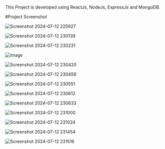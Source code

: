 This Project is developed using ReactJs, NodeJs, ExpressJs and MongoDB.

#Project Screenshot

![Screenshot 2024-07-12 225927](https://github.com/user-attachments/assets/c72c6dc9-2660-4193-a771-602c56cb08a6)

![Screenshot 2024-07-12 230139](https://github.com/user-attachments/assets/829fb8cd-28e9-42c9-9674-d2dd35d8359f)

![Screenshot 2024-07-12 230231](https://github.com/user-attachments/assets/663005e5-b44f-416a-be89-83d711f83354)

![image](https://github.com/user-attachments/assets/9dd0fffd-3639-4fdc-8b86-88c0baed209e)

![Screenshot 2024-07-12 230420](https://github.com/user-attachments/assets/d08e08ae-c7ad-4068-9e60-9aad663c7d4c)

![Screenshot 2024-07-12 230459](https://github.com/user-attachments/assets/e3421ccc-2a92-4666-847b-82d357cc29d5)

![Screenshot 2024-07-12 230551](https://github.com/user-attachments/assets/d7705de3-6cfe-45c0-a0ee-404f5155dc41)

![Screenshot 2024-07-12 230612](https://github.com/user-attachments/assets/47122075-8452-4831-b053-f565513a63ed)

![Screenshot 2024-07-12 230633](https://github.com/user-attachments/assets/ce1705dc-f309-4948-8856-65e4e0a891c2)

![Screenshot 2024-07-12 231000](https://github.com/user-attachments/assets/684b7527-7a91-4f11-8ce4-fe57e5095a84)

![Screenshot 2024-07-12 231024](https://github.com/user-attachments/assets/db7b1bf2-bec1-4f55-a967-7468b5818c9b)

![Screenshot 2024-07-12 231454](https://github.com/user-attachments/assets/80843332-3ba6-4c49-a45e-53b2e12e6600)

![Screenshot 2024-07-12 231516](https://github.com/user-attachments/assets/07333282-5cd6-4da0-82e7-dc2bb5160d85)














